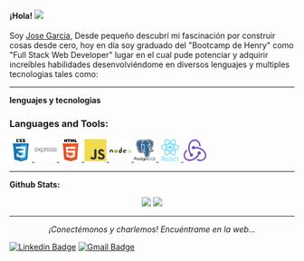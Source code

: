 <h4> ¡Hola! <img src="https://raw.githubusercontent.com/verma-anushka/verma-anushka/master/gifs/wave.gif" width="30px"></h4>

Soy [Jose Garcia](https://github.com/Valderrama20/), Desde pequeño descubrí mi fascinación por construir cosas desde cero, hoy en día soy graduado del 
"Bootcamp de Henry" como "Full Stack Web Developer" lugar en el cual pude potenciar y adquirir increíbles habilidades desenvolviéndome en diversos lenguajes y multiples tecnologias tales como:

---

**lenguajes y tecnologias**

<p align="center">

  <div align="center">
  
  <h3 align="left">Languages and Tools:</h3>
<p align="left"> <a href="https://www.w3schools.com/css/" target="_blank" rel="noreferrer"> <img src="https://raw.githubusercontent.com/devicons/devicon/master/icons/css3/css3-original-wordmark.svg" alt="css3" width="40" height="40"/> </a> <a href="https://expressjs.com" target="_blank" rel="noreferrer"> <img src="https://raw.githubusercontent.com/devicons/devicon/master/icons/express/express-original-wordmark.svg" alt="express" width="40" height="40"/> </a> <a href="https://www.w3.org/html/" target="_blank" rel="noreferrer"> <img src="https://raw.githubusercontent.com/devicons/devicon/master/icons/html5/html5-original-wordmark.svg" alt="html5" width="40" height="40"/> </a> <a href="https://developer.mozilla.org/en-US/docs/Web/JavaScript" target="_blank" rel="noreferrer"> <img src="https://raw.githubusercontent.com/devicons/devicon/master/icons/javascript/javascript-original.svg" alt="javascript" width="40" height="40"/> </a> <a href="https://nodejs.org" target="_blank" rel="noreferrer"> <img src="https://raw.githubusercontent.com/devicons/devicon/master/icons/nodejs/nodejs-original-wordmark.svg" alt="nodejs" width="40" height="40"/> </a> <a href="https://www.postgresql.org" target="_blank" rel="noreferrer"> <img src="https://raw.githubusercontent.com/devicons/devicon/master/icons/postgresql/postgresql-original-wordmark.svg" alt="postgresql" width="40" height="40"/> </a> <a href="https://reactjs.org/" target="_blank" rel="noreferrer"> <img src="https://raw.githubusercontent.com/devicons/devicon/master/icons/react/react-original-wordmark.svg" alt="react" width="40" height="40"/> </a> <a href="https://redux.js.org" target="_blank" rel="noreferrer"> <img src="https://raw.githubusercontent.com/devicons/devicon/master/icons/redux/redux-original.svg" alt="redux" width="40" height="40"/> </a> </p>

  </div>
  </p>
  
---

**Github Stats:**

<p align="center">
  
  <img src="https://github-readme-stats.vercel.app/api?username=Valderrama20&hide=stars&show_icons=true&theme=dracula&line_height=32">
  <img src="https://github-readme-stats.vercel.app/api/top-langs/?username=Valderrama20&count_private=true&theme=dracula">

</p>

---

<p align="center">
  <i>¡Conectémonos y charlemos! Encuéntrame en la web...</i>
  
   [![Linkedin Badge](https://img.shields.io/badge/-Jose_Garcia-blue?style=flat-square&logo=Linkedin&logoColor=white&link=https://www.linkedin.com/in/jose-garcia-025766241/)](https://www.linkedin.com/in/jose-garcia-025766241/) 
   [![Gmail Badge](https://img.shields.io/badge/-jose23122009-c14438?style=flat-square&logo=Gmail&logoColor=white&link=mailto:jose23122009@gmail.com)](mailto:jose23122009@gmail.com)

  

</div>
